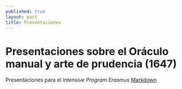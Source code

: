 ```yaml
---
published: true
layout: post
title: Presentaciones
---
```


# Presentaciones sobre el Oráculo manual y arte de prudencia (1647)

Presentaciones para el _Intensive Program Erasmus_ [Markdown](http://editio.github.io/manual/)
